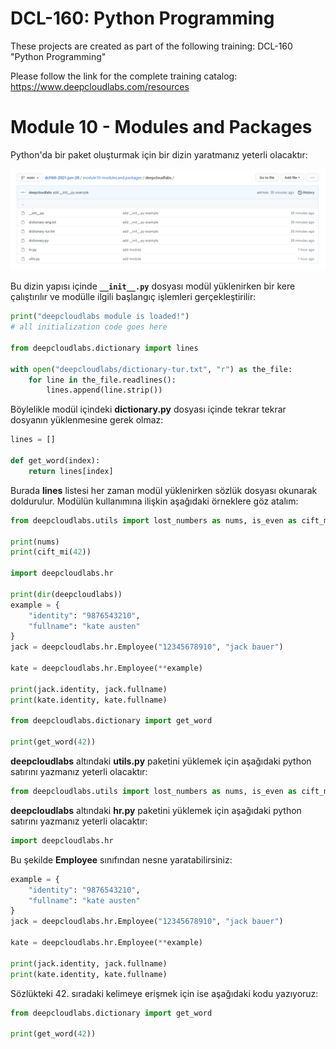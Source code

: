 # DCL-160: Python Programming

These projects are created as part of the following training: DCL-160 "Python Programming"

Please follow the link for the complete training catalog: https://www.deepcloudlabs.com/resources

# Module 10 - Modules and Packages

Python'da bir paket oluşturmak için bir dizin yaratmanız yeterli olacaktır:

![Installation folder](module10-figure01.png?raw=true "package directory content")

Bu dizin yapısı içinde **`__init__.py`** dosyası modül yüklenirken bir kere çalıştırılır ve modülle ilgili başlangıç işlemleri gerçekleştirilir:

```python
print("deepcloudlabs module is loaded!")
# all initialization code goes here

from deepcloudlabs.dictionary import lines

with open("deepcloudlabs/dictionary-tur.txt", "r") as the_file:
    for line in the_file.readlines():
        lines.append(line.strip())
```

Böylelikle modül içindeki **dictionary.py** dosyası içinde tekrar tekrar dosyanın yüklenmesine gerek olmaz:


```python
lines = []

def get_word(index):
    return lines[index]
```

Burada **lines** listesi her zaman modül yüklenirken sözlük dosyası okunarak doldurulur. Modülün kullanımına ilişkin aşağıdaki örneklere göz atalım:

```python
from deepcloudlabs.utils import lost_numbers as nums, is_even as cift_mi

print(nums)
print(cift_mi(42))

import deepcloudlabs.hr

print(dir(deepcloudlabs))
example = {
    "identity": "9876543210",
    "fullname": "kate austen"
}
jack = deepcloudlabs.hr.Employee("12345678910", "jack bauer")

kate = deepcloudlabs.hr.Employee(**example)

print(jack.identity, jack.fullname)
print(kate.identity, kate.fullname)

from deepcloudlabs.dictionary import get_word

print(get_word(42))
```

**deepcloudlabs** altındaki **utils.py** paketini yüklemek için aşağıdaki python satırını yazmanız yeterli olacaktır:

```python
from deepcloudlabs.utils import lost_numbers as nums, is_even as cift_mi
```

**deepcloudlabs** altındaki **hr.py** paketini yüklemek için aşağıdaki python satırını yazmanız yeterli olacaktır:

```python
import deepcloudlabs.hr
```

Bu şekilde **Employee** sınıfından nesne yaratabilirsiniz:

```python
example = {
    "identity": "9876543210",
    "fullname": "kate austen"
}
jack = deepcloudlabs.hr.Employee("12345678910", "jack bauer")

kate = deepcloudlabs.hr.Employee(**example)

print(jack.identity, jack.fullname)
print(kate.identity, kate.fullname)
```
Sözlükteki 42. sıradaki kelimeye erişmek için ise aşağıdaki kodu yazıyoruz:

```python
from deepcloudlabs.dictionary import get_word

print(get_word(42))
```
